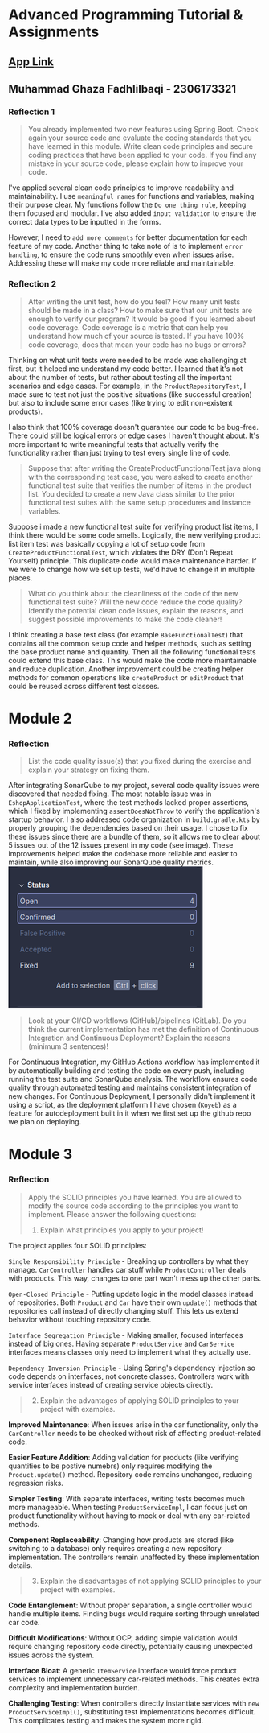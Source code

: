 # Advanced Programming Tutorial & Assignments
## [App Link](https://exotic-ediva-advprog-838212d6.koyeb.app/)
## Muhammad Ghaza Fadhlilbaqi - 2306173321
### Reflection 1
> You already implemented two new features using Spring Boot. Check again your source code and evaluate the coding standards that you have learned in this module. Write clean code principles and secure coding practices that have been applied to your code.  If you find any mistake in your source code, please explain how to improve your code.

I've applied several clean code principles to improve readability and maintainability. I use ```meaningful names``` for functions and variables, making their purpose clear. My functions follow the ```Do one thing rule```, keeping them focused and modular. I’ve also added ```input validation``` to ensure the correct data types to be inputted in the forms.

However, I need to ```add more comments``` for better documentation for each feature of my code. Another thing to take note of is to implement ```error handling```, to ensure the code runs smoothly even when issues arise. Addressing these will make my code more reliable and maintainable.

### Reflection 2
>After writing the unit test, how do you feel? How many unit tests should be made in a class? How to make sure that our unit tests are enough to verify our program? It would be good if you learned about code coverage. Code coverage is a metric that can help you understand how much of your source is tested. If you have 100% code coverage, does that mean your code has no bugs or errors? 

Thinking on what unit tests were needed to be made was challenging at first, but it helped me understand my code better. I learned that it's not about the number of tests, but rather about testing all the important scenarios and edge cases. For example, in the ```ProductRepositoryTest```, I made sure to test not just the positive situations (like successful creation) but also to include some error cases (like trying to edit non-existent products).

I also think that 100% coverage doesn't guarantee our code to be bug-free. There could still be logical errors or edge cases I haven't thought about. It's more important to write meaningful tests that actually verify the functionality rather than just trying to test every single line of code.

>Suppose that after writing the CreateProductFunctionalTest.java along with the corresponding test case, you were asked to create another functional test suite that verifies the number of items in the product list. You decided to create a new Java class similar to the prior functional test suites with the same setup procedures and instance variables. 

Suppose i made a new functional test suite for verifying product list items, I think there would be some code smells. Logically, the new verifying product list item test was basically copying a lot of setup code from ```CreateProductFunctionalTest```, which violates the DRY (Don't Repeat Yourself) principle. This duplicate code would make maintenance harder. If we were to change how we set up tests, we'd have to change it in multiple places.

>What do you think about the cleanliness of the code of the new functional test suite? Will the new code reduce the code quality? Identify the potential clean code issues, explain the reasons, and suggest possible improvements to make the code cleaner! 

I think creating a base test class (for example ```BaseFunctionalTest```) that contains all the common setup code and helper methods, such as setting the base product name and quantity. Then all the following functional tests could extend this base class. This would make the code more maintainable and reduce duplication. Another improvement could be creating helper methods for common operations like ```createProduct``` or ```editProduct``` that could be reused across different test classes.

# Module 2
### Reflection
> List the code quality issue(s) that you fixed during the exercise and explain your strategy on fixing them.

After integrating SonarQube to my project, several code quality issues were discovered that needed fixing. The most notable issue was in `EshopApplicationTest`, where the test methods lacked proper assertions, which I fixed by implementing `assertDoesNotThrow` to verify the application's startup behavior. I also addressed code organization in `build.gradle.kts` by properly grouping the dependencies based on their usage. I chose to fix these issues since there are a bundle of them, so it allows me to clear about 5 issues out of the 12 issues present in my code (see image). These improvements helped make the codebase more reliable and easier to maintain, while also improving our SonarQube quality metrics.
![Issue Fix Proof](src/main/resources/static/images/IssueFixImg.png)

>Look at your CI/CD workflows (GitHub)/pipelines (GitLab). Do you think the current implementation has met the definition of Continuous Integration and Continuous Deployment? Explain the reasons (minimum 3 sentences)!

For Continuous Integration, my GitHub Actions workflow has implemented it by automatically building and testing the code on every push, including running the test suite and SonarQube analysis. The workflow ensures code quality through automated testing and maintains consistent integration of new changes. For Continuous Deployment, I personally didn't implement it using a script, as the deployment platform I have chosen (```Koyeb```) as a feature for autodeployment built in it when we first set up the github repo we plan on deploying.

# Module 3
### Reflection
>Apply the SOLID principles you have learned. You are allowed to modify the source code according to the principles you want to implement. Please answer the following questions:
> 1) Explain what principles you apply to your project!

The project applies four SOLID principles:

```Single Responsibility Principle``` - Breaking up controllers by what they manage. ```CarController``` handles car stuff while ```ProductController``` deals with products. This way, changes to one part won't mess up the other parts.

```Open-Closed Principle``` - Putting update logic in the model classes instead of repositories. Both ```Product``` and ```Car``` have their own ```update()``` methods that repositories call instead of directly changing stuff. This lets us extend behavior without touching repository code.

```Interface Segregation Principle``` - Making smaller, focused interfaces instead of big ones. Having separate ```ProductService``` and ```CarService``` interfaces means classes only need to implement what they actually use.

```Dependency Inversion Principle``` - Using Spring's dependency injection so code depends on interfaces, not concrete classes. Controllers work with service interfaces instead of creating service objects directly.

> 2) Explain the advantages of applying SOLID principles to your project with examples.

**Improved Maintenance**: When issues arise in the car functionality, only the ```CarController``` needs to be checked without risk of affecting product-related code.

**Easier Feature Addition**: Adding validation for products (like verifying quantities to be postive numebrs) only requires modifying the ```Product.update()``` method. Repository code remains unchanged, reducing regression risks.

**Simpler Testing**: With separate interfaces, writing tests becomes much more manageable. When testing ```ProductServiceImpl```, I can focus just on product functionality without having to mock or deal with any car-related methods.

**Component Replaceability**: Changing how products are stored (like switching to a database) only requires creating a new repository implementation. The controllers remain unaffected by these implementation details.

> 3) Explain the disadvantages of not applying SOLID principles to your project with examples.

**Code Entanglement**: Without proper separation, a single controller would handle multiple items. Finding bugs would require sorting through unrelated car code.

**Difficult Modifications**: Without OCP, adding simple validation would require changing repository code directly, potentially causing unexpected issues across the system.

**Interface Bloat**: A generic ```ItemService``` interface would force product services to implement unnecessary car-related methods. This creates extra complexity and implementation burden.

**Challenging Testing**: When controllers directly instantiate services with ```new ProductServiceImpl()```, substituting test implementations becomes difficult. This complicates testing and makes the system more rigid.
